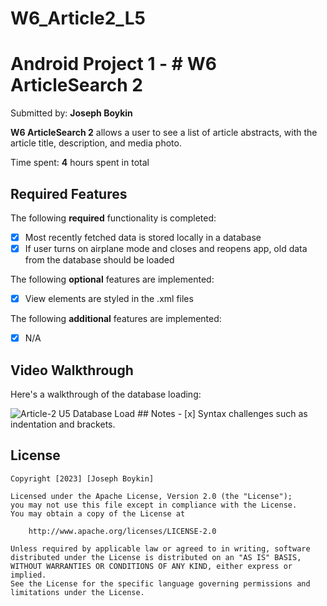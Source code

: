 # W6_Article2_L5

# Android Project 1 - # W6 ArticleSearch 2

Submitted by: **Joseph Boykin**

**W6 ArticleSearch 2** allows a user to see a list of article abstracts, with the article title, description, and media photo. 

Time spent: **4** hours spent in total

## Required Features

The following **required** functionality is completed:

- [x] Most recently fetched data is stored locally in a database
- [x] If user turns on airplane mode and closes and reopens app, old data from the database should be loaded

The following **optional** features are implemented:

- [x] View elements are styled in the .xml files

The following **additional** features are implemented:
* [x] N/A
	
## Video Walkthrough
Here's a walkthrough of the database loading:

<img src='https://github.com/joeboykin/W6-U5-Article2/blob/7f7c59e2675a29b7290027c261f0ca215ffad819/Database%20Loading.gif' title='Article-2 U5 Loading Database' width='' alt='Article-2 U5 Database Load' />
## Notes
- [x] Syntax challenges such as indentation and brackets.

## License
    Copyright [2023] [Joseph Boykin]

    Licensed under the Apache License, Version 2.0 (the "License");
    you may not use this file except in compliance with the License.
    You may obtain a copy of the License at

        http://www.apache.org/licenses/LICENSE-2.0

    Unless required by applicable law or agreed to in writing, software
    distributed under the License is distributed on an "AS IS" BASIS,
    WITHOUT WARRANTIES OR CONDITIONS OF ANY KIND, either express or implied.
    See the License for the specific language governing permissions and
    limitations under the License.
